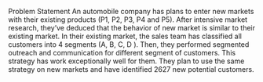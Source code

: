 Problem Statement
An automobile company has plans to enter new markets with their existing products (P1, P2, P3, P4 and P5).
After intensive market research, they’ve deduced that the behavior of new market is similar to their 
existing market.
In their existing market, the sales team has classified all customers into 4 segments (A, B, C, D ). 
Then, they performed segmented outreach and communication for different segment of customers. This strategy 
has work exceptionally well for them. They plan to use the same strategy on new markets and have identified 
2627 new potential customers.